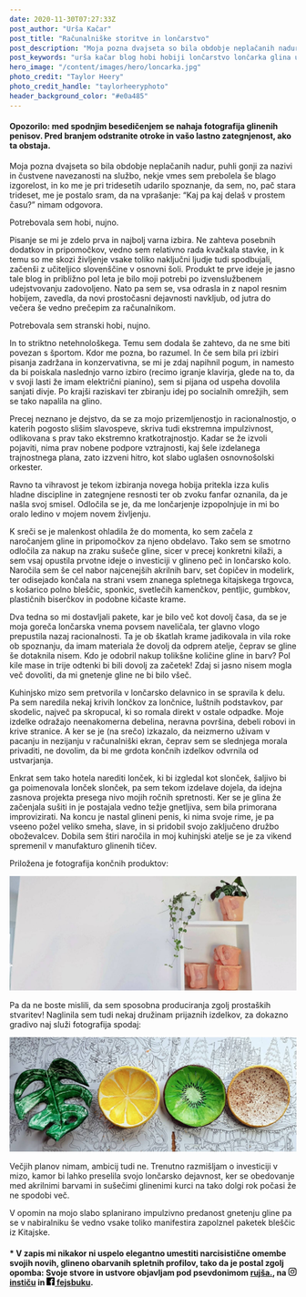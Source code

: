 ```yaml
---
date: 2020-11-30T07:27:33Z
post_author: "Urša Kačar"
post_title: "Računalniške storitve in lončarstvo"
post_description: "Moja pozna dvajseta so bila obdobje neplačanih nadur, puhli gonji za nazivi in čustvene navezanosti na službo, nekje vmes sem prebolela še blago izgorelost, in ko me je pri tridesetih udarilo spoznanje, da sem, no, pač stara trideset, me je postalo sram, da na vprašanje: “Kaj pa kaj delaš v prostem času?” nimam odgovora. Potrebovala sem hobi, nujno."
post_keywords: "urša kačar blog hobi hobiji lončarstvo lončarka glina ustvarjanje"
hero_image: "/content/images/hero/loncarka.jpg"
photo_credit: "Taylor Heery"
photo_credit_handle: "taylorheeryphoto"
header_background_color: "#e0a485"
---
```


#### **Opozorilo:** med spodnjim besedičenjem se nahaja fotografija glinenih penisov. Pred branjem odstranite otroke in vašo lastno zategnjenost, ako ta obstaja.

Moja pozna dvajseta so bila obdobje neplačanih nadur, puhli gonji za nazivi in čustvene navezanosti na službo, nekje vmes sem prebolela še blago izgorelost, in ko me je pri tridesetih udarilo spoznanje, da sem, no, pač stara trideset, me je postalo sram, da na vprašanje: “Kaj pa kaj delaš v prostem času?” nimam odgovora.

Potrebovala sem hobi, nujno.

Pisanje se mi je zdelo prva in najbolj varna izbira. Ne zahteva posebnih dodatkov in pripomočkov, vedno sem relativno rada kvačkala stavke, in k temu so me skozi življenje vsake toliko naključni ljudje tudi spodbujali, začenši z učiteljico slovenščine v osnovni šoli. Produkt te prve ideje je jasno tale blog in približno pol leta je bilo moji potrebi po izvenslužbenem udejstvovanju zadovoljeno. Nato pa sem se, vsa odrasla in z napol resnim hobijem, zavedla, da novi prostočasni dejavnosti navkljub, od jutra do večera še vedno prečepim za računalnikom.

Potrebovala sem stranski hobi, nujno.

In to striktno netehnološkega. Temu sem dodala še zahtevo, da ne sme biti povezan s športom. Kdor me pozna, bo razumel. In če sem bila pri izbiri pisanja zadržana in konzervativna, se mi je zdaj napihnil pogum, in namesto da bi poiskala naslednjo varno izbiro (recimo igranje klavirja, glede na to, da v svoji lasti že imam električni pianino), sem si pijana od uspeha dovolila sanjati divje. Po krajši raziskavi ter zbiranju idej po socialnih omrežjih, sem se tako napalila na glino.

Precej neznano je dejstvo, da se za mojo prizemljenostjo in racionalnostjo, o katerih pogosto slišim slavospeve, skriva tudi ekstremna impulzivnost, odlikovana s prav tako ekstremno kratkotrajnostjo. Kadar se že izvoli pojaviti, nima prav nobene podpore vztrajnosti, kaj šele izdelanega trajnostnega plana, zato izzveni hitro, kot slabo uglašen osnovnošolski orkester.

Ravno ta vihravost je tekom izbiranja novega hobija pritekla izza kulis hladne discipline in zategnjene resnosti ter ob zvoku fanfar oznanila, da je našla svoj smisel. Odločila se je, da me lončarjenje izpopolnjuje in mi bo oralo ledino v mojem novem življenju.

K sreči se je malenkost ohladila že do momenta, ko sem začela z naročanjem gline in pripomočkov za njeno obdelavo. Tako sem se smotrno odločila za nakup na zraku sušeče gline, sicer v precej konkretni kilaži, a sem vsaj opustila prvotne ideje o investiciji v glineno peč in lončarsko kolo. Naročila sem še cel nabor najcenejših akrilnih barv, set čopičev in modelirk, ter odisejado končala na strani vsem znanega spletnega kitajskega trgovca, s košarico polno bleščic, sponkic, svetlečih kamenčkov, pentljic, gumbkov, plastičnih biserčkov in podobne kičaste krame.

Dva tedna so mi dostavljali pakete, kar je bilo več kot dovolj časa, da se je moja goreča lončarska vnema povsem naveličala, ter glavno vlogo prepustila nazaj racionalnosti. Ta je ob škatlah krame jadikovala in vila roke ob spoznanju, da imam materiala že dovolj da odprem atelje, čeprav se gline še dotaknila nisem. Kdo je odobril nakup tolikšne količine gline in barv? Pol kile mase in trije odtenki bi bili dovolj za začetek! Zdaj si jasno nisem mogla več dovoliti, da mi gnetenje gline ne bi bilo všeč.

Kuhinjsko mizo sem pretvorila v lončarsko delavnico in se spravila k delu. Pa sem naredila nekaj krivih lončkov za lončnice, luštnih podstavkov, par skodelic, največ pa skropucal, ki so romala direkt v ostale odpadke. Moje izdelke odražajo neenakomerna debelina, neravna površina, debeli robovi in krive stranice. A ker se je (na srečo) izkazalo, da neizmerno uživam v pacanju in nezijanju v računalniški ekran, čeprav sem se slednjega morala privaditi, ne dovolim, da bi me grdota končnih izdelkov odvrnila od ustvarjanja.

Enkrat sem tako hotela narediti lonček, ki bi izgledal kot slonček, šaljivo bi ga poimenovala lonček slonček, pa sem tekom izdelave dojela, da idejna zasnova projekta presega nivo mojih ročnih spretnosti. Ker se je glina že začenjala sušiti in je postajala vedno težje gnetljiva, sem bila primorana improvizirati. Na koncu je nastal glineni penis, ki nima svoje rime, je pa vseeno požel veliko smeha, slave, in si pridobil svojo zaključeno družbo oboževalcev. Dobila sem štiri naročila in moj kuhinjski atelje se je za vikend spremenil v manufakturo glinenih tičev.

Priložena je fotografija končnih produktov:

![](/content/images/blog/mini-cockpot.jpg)

Pa da ne boste mislili, da sem sposobna produciranja zgolj prostaških stvaritev! Naglinila sem tudi nekaj družinam prijaznih izdelkov, za dokazno gradivo naj služi fotografija spodaj:

![](/content/images/blog/mini-loncarka.jpg)

Večjih planov nimam, ambicij tudi ne. Trenutno razmišljam o investiciji v mizo, kamor bi lahko preselila svojo lončarsko dejavnost, ker se obedovanje med akrilnimi barvami in sušečimi glinenimi kurci na tako dolgi rok počasi že ne spodobi več.

V opomin na mojo slabo splanirano impulzivno predanost gnetenju gline pa se v nabiralniku še vedno vsake toliko manifestira zapolznel paketek bleščic iz Kitajske.

#### \* V zapis mi nikakor ni uspelo elegantno umestiti narcisistične omembe svojih novih, glineno obarvanih spletnih profilov, tako da je postal zgolj opomba: Svoje stvore in ustvore objavljam pod psevdonimom **[rujša.](https://www.instagram.com/rujsa_)**, na **[<svg xmlns="http://www.w3.org/2000/svg" width="14" height="14" viewBox="0 0 24 24"><path d="M12 2.163c3.204 0 3.584.012 4.85.07 3.252.148 4.771 1.691 4.919 4.919.058 1.265.069 1.645.069 4.849 0 3.205-.012 3.584-.069 4.849-.149 3.225-1.664 4.771-4.919 4.919-1.266.058-1.644.07-4.85.07-3.204 0-3.584-.012-4.849-.07-3.26-.149-4.771-1.699-4.919-4.92-.058-1.265-.07-1.644-.07-4.849 0-3.204.013-3.583.07-4.849.149-3.227 1.664-4.771 4.919-4.919 1.266-.057 1.645-.069 4.849-.069zm0-2.163c-3.259 0-3.667.014-4.947.072-4.358.2-6.78 2.618-6.98 6.98-.059 1.281-.073 1.689-.073 4.948 0 3.259.014 3.668.072 4.948.2 4.358 2.618 6.78 6.98 6.98 1.281.058 1.689.072 4.948.072 3.259 0 3.668-.014 4.948-.072 4.354-.2 6.782-2.618 6.979-6.98.059-1.28.073-1.689.073-4.948 0-3.259-.014-3.667-.072-4.947-.196-4.354-2.617-6.78-6.979-6.98-1.281-.059-1.69-.073-4.949-.073zm0 5.838c-3.403 0-6.162 2.759-6.162 6.162s2.759 6.163 6.162 6.163 6.162-2.759 6.162-6.163c0-3.403-2.759-6.162-6.162-6.162zm0 10.162c-2.209 0-4-1.79-4-4 0-2.209 1.791-4 4-4s4 1.791 4 4c0 2.21-1.791 4-4 4zm6.406-11.845c-.796 0-1.441.645-1.441 1.44s.645 1.44 1.441 1.44c.795 0 1.439-.645 1.439-1.44s-.644-1.44-1.439-1.44z"/></svg> instiču](https://www.instagram.com/rujsa_)** in **[<svg xmlns="http://www.w3.org/2000/svg" width="14" height="14" viewBox="0 0 24 24"><path d="M22.675 0h-21.35c-.732 0-1.325.593-1.325 1.325v21.351c0 .731.593 1.324 1.325 1.324h11.495v-9.294h-3.128v-3.622h3.128v-2.671c0-3.1 1.893-4.788 4.659-4.788 1.325 0 2.463.099 2.795.143v3.24l-1.918.001c-1.504 0-1.795.715-1.795 1.763v2.313h3.587l-.467 3.622h-3.12v9.293h6.116c.73 0 1.323-.593 1.323-1.325v-21.35c0-.732-.593-1.325-1.325-1.325z"/></svg> fejsbuku](https://www.facebook.com/ruj%C5%A1a-100225618531478)**.
